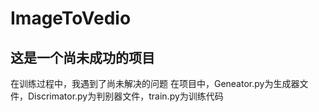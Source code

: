 # ImageToVedio
## 这是一个尚未成功的项目
在训练过程中，我遇到了尚未解决的问题
在项目中，Geneator.py为生成器文件，Discrimator.py为判别器文件，train.py为训练代码
